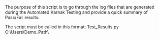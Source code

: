 The purpose of this script is to go through the log files that are generated during the Automated Karnak Testing and provide a quick summary of Pass/Fail results.

The script must be called in this format: Test_Results.py C:\Users\Demo_Path\
